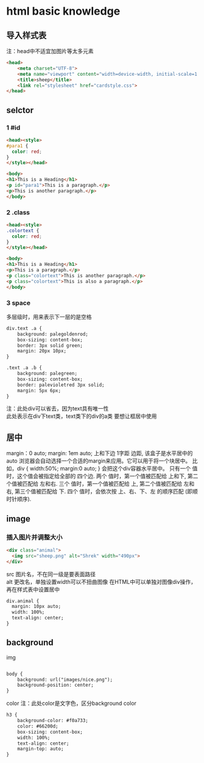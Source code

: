 # html basic knowledge

## 导入样式表

注：head中不适宜加图片等太多元素

~~~~html
<head>
    <meta charset="UTF-8">
    <meta name="viewport" content="width=device-width, initial-scale=1.0">
    <title>sheep</title>
    <link rel="stylesheet" href="cardstyle.css">
</head>
~~~~

## selctor

### 1 #id

~~~ html
<head><style>
#para1 {
  color: red;
}
</style></head>

<body>
<h1>This is a Heading</h1>
<p id="para1">This is a paragraph.</p>
<p>This is another paragraph.</p>
</body>
~~~

### 2 .class

~~~html
<head><style>
.colortext {
  color: red;
}
</style></head>

<body>
<h1>This is a Heading</h1>
<p>This is a paragraph.</p>
<p class="colortext">This is another paragraph.</p>
<p class="colortext">This is also a paragraph.</p>
</body>
~~~~

### 3 space

多层级时，用来表示下一层的是空格

~~~~html
div.text .a {
    background: palegoldenrod;
    box-sizing: content-box;
    border: 3px solid green;
    margin: 20px 10px;
}

.text .a .b {
    background: palegreen;
    box-sizing: content-box;
    border: palevioletred 3px solid;
    margin: 5px 6px;
}
~~~~

注：此处div可以省去，因为text具有唯一性
<br>
此处表示在div下text类，text类下的div的a类
要想让框居中使用 

## 居中

margin：0 auto;
margin: 1em auto; 上和下边 1字距 边距, 该盒子是水平居中的
auto
浏览器会自动选择一个合适的margin来应用。它可以用于将一个块居中。
比如，div { width:50%;  margin:0 auto; } 会把这个div容器水平居中。
只有一个  值时，这个值会被指定给全部的 四个边.
两个 值时，第一个值被匹配给 上和下, 第二个值被匹配给 左和右.
三个 值时，第一个值被匹配给 上, 第二个值被匹配给 左和右, 第三个值被匹配给 下.
四个 值时，会依次按 上、右、下、左 的顺序匹配 (即顺时针顺序).

## image

### 插入图片并调整大小

~~~~html
<div class="animal">
  <img src="sheep.png" alt="Shrek" width="490px">
</div>

~~~~

src 图片名，不在同一级是要表面路径<br>
alt 更改名，单独设置width可以不扭曲图像
在HTML中可以单独对图像div操作，再在样式表中设置居中


~~~~html
div.animal {
  margin: 10px auto;
  width: 100%;
  text-align: center;
}
~~~~

## background

img

~~~~html

body {
    background: url("images/nice.png");
    background-position: center;
}
~~~~

color
注：此处color是文字色，区分background color

~~~~html
h3 {
    background-color: #f0a733;
    color: #66200d;
    box-sizing: content-box;
    width: 100%;
    text-align: center;
    margin-top: auto;
}
~~~~